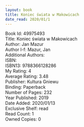 ```yaml
---
layout: book
title: Koniec świata w Makowicach
date_read: 2020/01/1
---
```


Book Id: 49975493<br />
Title: Koniec świata w Makowicach<br />
Author: Jan Mazur<br />
Author l-f: Mazur, Jan<br />
Additional Authors: <br />
ISBN: <br />
ISBN13: 9788366128286<br />
My Rating: 4<br />
Average Rating: 3.48<br />
Publisher: Kultura Gniewu<br />
Binding: Paperback<br />
Number of Pages: 232<br />
Year Published: 2019<br />
Date Added: 2020/01/13<br />
Exclusive Shelf: read<br />
Read Count: 1<br />
Owned Copies: 0<br />

